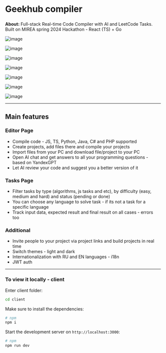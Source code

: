 # Geekhub compiler

###
**About:** 
Full-stack Real-time Code Compiler with AI and LeetCode Tasks. Built on MIREA spring 2024 Hackathon - React (TS) + Go

![image](https://github.com/user-attachments/assets/dcef5d4f-f866-4973-b6c7-a805dab1e945)

![image](https://github.com/user-attachments/assets/ddf484b2-b81e-40bf-84f7-34a81d9dceba)

![image](https://github.com/user-attachments/assets/b6100326-fcd0-407f-8377-1e6b8d587ebc)

![image](https://github.com/user-attachments/assets/8d394e1d-ae86-4b02-9e9d-1eaed3593031)

![image](https://github.com/user-attachments/assets/df724b4a-d17b-41ad-ae68-5b1356299c5e)

![image](https://github.com/user-attachments/assets/94b7fc1c-ee99-42ba-94fd-ea17ec0d3606)

![image](https://github.com/user-attachments/assets/33e0f75f-f196-4e7a-a82e-29c70e8760c2)

---

## Main features

### Editor Page
* Compile code - JS, TS, Python, Java, C# and PHP supported
* Create projects, add files there and compile your projects
* Import files from your PC and download file/project to your PC
* Open AI chat and get answers to all your programming questions - based on YandexGPT
* Let AI review your code and suggest you a better version of it

### Tasks Page
* Filter tasks by type (algorithms, js tasks and etc), by difficulty (easy, medium and hard) and status (pending or done)
* You can choose any language to solve task - if its not a task for a specific language
* Track input data, expected result and final result on all cases - errors too

### Additional
* Invite people to your project via project links and build projects in real time
* Switch themes - light and dark
* Internationalization with RU and EN languages - i18n
* JWT auth 

---

### To view it locally - client

Enter client folder:

```bash
cd client
```

Make sure to install the dependencies:

```bash
# npm 
npm i
```

Start the development server on `http://localhost:3000`:

```bash
# npm
npm run dev
```
